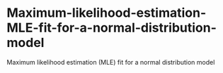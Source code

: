 # Maximum-likelihood-estimation-MLE-fit-for-a-normal-distribution-model
Maximum likelihood estimation (MLE) fit for a normal distribution model
